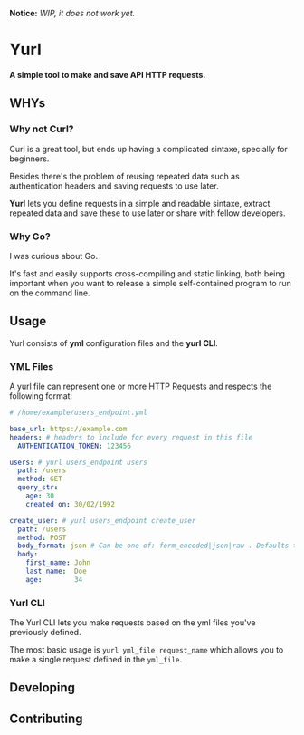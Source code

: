 **Notice:** *WIP, it does not work yet.*

# Yurl

**A simple tool to make and save API HTTP requests.**

## WHYs

### Why not Curl?

Curl is a great tool, but ends up having a complicated sintaxe, specially for
beginners.

Besides there's the problem of reusing repeated data such as authentication
headers and saving requests to use later.

**Yurl** lets you define requests in a simple and readable sintaxe, extract repeated
data and save these to use later or share with fellow developers.

### Why Go?

I was curious about Go.

It's fast and easily supports cross-compiling and static linking, both being
important when you want to release a simple self-contained program to run on the command
line.

## Usage

Yurl consists of **yml** configuration files and the **yurl CLI**.

### YML Files

A yurl file can represent one or more HTTP Requests and respects the following
format:

```yml
# /home/example/users_endpoint.yml

base_url: https://example.com
headers: # headers to include for every request in this file
  AUTHENTICATION_TOKEN: 123456

users: # yurl users_endpoint users
  path: /users
  method: GET
  query_str:
    age: 30
    created_on: 30/02/1992

create_user: # yurl users_endpoint create_user
  path: /users
  method: POST
  body_format: json # Can be one of: form_encoded|json|raw . Defaults to JSON
  body:
    first_name: John
    last_name:  Doe
    age:        34
```

### Yurl CLI

The Yurl CLI lets you make requests based on the yml files you've previously
defined.

The most basic usage is ```yurl yml_file request_name``` which allows you to
make a single request defined in the ```yml_file```.

## Developing

## Contributing
